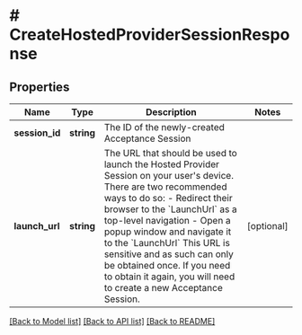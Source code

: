 # # CreateHostedProviderSessionResponse

## Properties

Name | Type | Description | Notes
------------ | ------------- | ------------- | -------------
**session_id** | **string** | The ID of the newly-created Acceptance Session |
**launch_url** | **string** | The URL that should be used to launch the Hosted Provider Session on your user&#39;s device.                There are two recommended ways to do so:  - Redirect their browser to the &#x60;LaunchUrl&#x60; as a top-level navigation  - Open a popup window and navigate it to the &#x60;LaunchUrl&#x60;                This URL is sensitive and as such can only be obtained once. If you need to obtain it again, you will need to create a new Acceptance Session. | [optional]

[[Back to Model list]](../../README.md#models) [[Back to API list]](../../README.md#endpoints) [[Back to README]](../../README.md)
